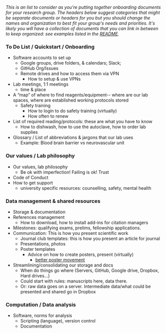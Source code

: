 
*This is an list to consider as you're putting together onboarding documents for your research group. The headers below suggest categories that might be separate documents or headers for you but you should change the names and organization to best fit your group's needs and priorities. It's likely you will have a collection of documents that you can link in between to keep organized: see examples listed in the [README](https://github.com/openscapes/how_we_work#how-we-work).*

### To Do List / Quickstart / Onboarding

- Software accounts to set up
  - Google groups, drive folders, & calendars; Slack; 
  - GitHub Org/Issues
  - Remote drives and how to access them via VPN
    - How to setup & use VPNs
- Lab meetings, 1:1 meetings
  - time & place
- A “map” of where to find reagents/equipment-- where are our lab spaces, where are established working protocols stored
  - Safety training
    - How to login to do safety training (virtually)
    - How often to renew
- List of required reading/protocols: these are what you have to know
  - How to dishwash, how to use the autoclave, how to order lab supplies
- Glossary / List of abbreviations & jargons that our lab uses
  - Example: Blood brain barrier vs neurovascular unit 
     
### Our values / Lab philosophy

- Our values, lab philosophy
  - Be ok with imperfection! Failing is ok! Trust
- Code of Conduct
- How to get support
  - university specific resources: counselling, safety, mental health

### Data management & shared resources

- Storage & documentation
- References management
  - How to download, how to install add-ins for citation managers   
- Milestones: qualifying exams, prelims, fellowship applications.
- Communication: This is how you present scientific work
  - Journal club templates: this is how you present an article for journal 
  - Presentations, photos
  - Poster templates
    - Advice on how to create posters, present (virtually)
        - [better poster movement](https://www.insidehighered.com/news/2019/06/24/theres-movement-better-scientific-posters-are-they-really-better) 
- Streamlining/consolidating our storage and docs
  - When do things go where (Servers, GitHub, Google drive, Dropbox, Hard drives...)
  - Could start with rules: manuscripts here, data there.
  - Or: raw data goes on a server. Intermediate data/what could be presented and shared go in Dropbox

### Computation / Data analysis

- Software, norms for analysis
  - Scripting (language), version control
  - Documentation
    
